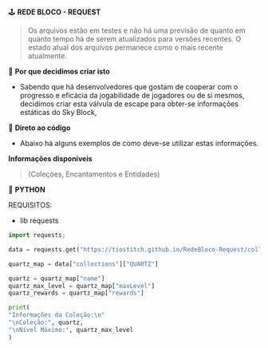 🕹 **REDE BLOCO - REQUEST**
> Os arquivos estão em testes e não há uma previsão de quanto em quanto tempo há de serem atualizados para versões recentes.
> O estado atual dos arquivos permanece como o mais recente atualmente.

🔩 **Por que decidimos criar isto**
- Sabendo que há desenvolvedores que gostam de cooperar com o progresso e eficácia da jogabilidade de jogadores ou de si mesmos, decidimos criar esta válvula de escape para obter-se informações estáticas do Sky Block,


🧪 **Direto ao código**
- Abaixo há alguns exemplos de como deve-se utilizar estas informações.

**Informações disponíveis**
> (Coleções, Encantamentos e Entidades)

🐍 **PYTHON**

  REQUISITOS:
  - lib requests

```python
import requests;

data = requests.get("https://tiostitch.github.io/RedeBloco-Request/collections.json").json();

quartz_map = data["collections"]["QUARTZ"]

quartz = quartz_map["name"]
quartz_max_level = quartz_map["maxLevel"]
quartz_rewards = quartz_map["rewards"]

print(
"Informações da Coleção:\n"
"\nColeção:", quartz,
"\nNível Máximo:", quartz_max_level
)
```
